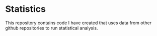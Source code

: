 # Statistics

This repository contains code I have created that uses data from other github repositories to run statistical analysis.

 
